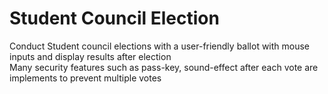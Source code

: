 <h1> Student Council Election </h1>
Conduct Student council elections with a user-friendly ballot with mouse inputs and display results after election</br>
Many security features such as pass-key, sound-effect after each vote are implements to prevent multiple votes</br>

